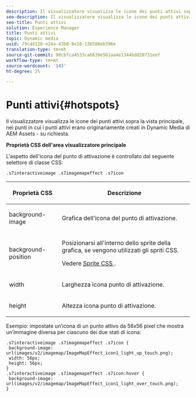 ```yaml
---
description: Il visualizzatore visualizza le icone dei punti attivi sopra la vista principale, nei punti in cui i punti attivi erano originariamente creati in Dynamic Media di  AEM Assets - su richiesta.
seo-description: Il visualizzatore visualizza le icone dei punti attivi sopra la vista principale, nei punti in cui i punti attivi erano originariamente creati in Dynamic Media di  AEM Assets - su richiesta.
seo-title: Punti attivi
solution: Experience Manager
title: Punti attivi
topic: Dynamic media
uuid: 79c4d128-e24a-43b0-8e18-13b588eb396e
translation-type: tm+mt
source-git-commit: 90cbfca4533ca6639e561aa4e1344bdd20731eef
workflow-type: tm+mt
source-wordcount: '143'
ht-degree: 2%

---
```



# Punti attivi{#hotspots}

Il visualizzatore visualizza le icone dei punti attivi sopra la vista principale, nei punti in cui i punti attivi erano originariamente creati in Dynamic Media di  AEM Assets - su richiesta.

<!--<a id="section_061E550C1C1D4DB2BD663A898895B38C"></a>-->

**Proprietà CSS dell&#39;area visualizzatore principale**

L&#39;aspetto dell&#39;icona del punto di attivazione è controllato dal seguente selettore di classe CSS:

```
.s7interactiveimage .s7imagemapeffect .s7icon
```

<table id="table_94EE3F5BBE4547C0B4943471CEE7EDE4"> 
 <thead> 
  <tr> 
   <th colname="col1" class="entry"> <p> Proprietà CSS </p> </th> 
   <th colname="col2" class="entry"> <p>Descrizione </p> </th> 
  </tr> 
 </thead>
 <tbody> 
  <tr> 
   <td colname="col1"> <p> <span class="codeph"> background-image  </span> </p> </td> 
   <td colname="col2"> <p>Grafica dell'icona del punto di attivazione. </p> </td> 
  </tr> 
  <tr> 
   <td colname="col1"> <p> <span class="codeph"> background-position  </span> </p> </td> 
   <td colname="col2"> <p>Posizionarsi all'interno dello sprite della grafica, se vengono utilizzati gli spriti CSS. </p> <p>Vedere <a href="../../../c-html5-aem-asset-viewers/c-html5-aem-interactive-images/c-html5-aem-interactive-image-customizingviewer/c-html5-aem-interactive-image-customizingviewer.md#section-9b6d8d601cb441d08214dada7bb4eddc" format="dita" scope="local"> Sprite CSS </a>. </p> </td> 
  </tr> 
  <tr> 
   <td colname="col1"> <p> <span class="codeph"> width </span> </p> </td> 
   <td colname="col2"> <p>Larghezza icona punto di attivazione. </p> </td> 
  </tr> 
  <tr> 
   <td colname="col1"> <p> <span class="codeph"> height </span> </p> </td> 
   <td colname="col2"> <p>Altezza icona punto di attivazione. </p> </td> 
  </tr> 
 </tbody> 
</table>

Esempio: impostate un’icona di un punto attivo da 56x56 pixel che mostra un’immagine diversa per ciascuno dei due stati di icona:

```
.s7interactiveimage .s7imagemapeffect .s7icon { 
 background-image: url(images/v2/imagemap/ImageMapEffect_icon1_light_up_touch.png); 
 width: 56px; 
 height: 56px; 
} 
.s7interactiveimage .s7imagemapeffect .s7icon:hover { 
 background-image: url(images/v2/imagemap/ImageMapEffect_icon1_light_over_touch.png); 
}
```

